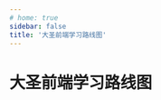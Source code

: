 ```yaml
---
# home: true
sidebar: false
title: '大圣前端学习路线图'
---
```

# 大圣前端学习路线图
<!-- ['❌','✅','🔥','⭐'] -->

<roadmap  :data="[
  { title:'大圣前端路线图',x:400,y:20 ,download:true},
  { title:'✅HTML+CSS', y:130,link:'/fe/css.html',
    left:[
      ['HTML基础'],
      ['环境基本安装',[
        ['Vscode编辑器'],
        ['Chrome浏览器'],
      ]]
    ],right:[
      ['🔥常见布局'],
      ['🔥CSS基础',[
        ['选择器'],
        ['盒模型'],
        ['布局'],
        ['过渡和动画'],
      ]],
    ]
  } ,
  { title:'Javascript', link:'/fe/javascript.html',
    y:140,
    left:[
      ['✅语法入门',[
        ['ES6语法'],
        ['Dom'],
        ['🔥红宝书'],
        ['高频面试题'],
      ]],
    ],
    right:[
      ['JS设计模式'],
      ['🔥JS语法进阶',[
        ['作用域  闭包'],
        ['this   原型链'],
        ['Promise'],
        ['函数和递归'],
        ['面向对象'],
      ]]
    ]
  } ,
  { title:'🔥实战开发', link:'/fe/project.html',
   y:220,x:-162,
    left:[
      ['开发环境配置'],
      ['登录注册'],
      ['增删改查'],
      ['前后端交互'],
      ['Git代码管理'],
      ['调试代码'],
      ['✅和产品吵架'],
      ['(p)npm包管理'],
    ]
  },
  { title:'🔥面试', link:'/fe/interview.html',
    y:10,x:325,
    right:[
      ['如何写简历'],
      ['如何描述项目'],
      ['🔥如何谈钱'],
      ['高频面试题'],
      ['如何选择Offer'],
      ['如何离职'],
    ]
  } ,
  { title:'✅网站搭建',x:-162,y:170,link:'/server.html',
    left:[
      ['购买云机器'],
      ['购买域名'],
      ['nginx配置'],
      ['Linux'],
    ],
    right:[
      ['Vuepress'],
      ['❌Vitepress'],
      ['Dumi'],
      ['Gastby'],
    ]
  } ,
  { title:'进阶之路',y:100,
  } ,
  { title:'🔥Vue3',y:100,link:'/fe/vue.html',
    left:[
      ['入门',[-50],[
        ['清单应用'],
        ['模板语法'],
        ['组件基础'],
        ['表单'],
        ['Composition'],
        ['<script setup>'],
      ]],
      ['项目实战',[140],[
        ['Vuex Pinia'],
        ['vue-router'],
        ['单元测试'],
        ['JSX'],
        ['性能优化'],
        ['use工具库'],
        ['权限路由'],
        ['开发规范'],
        ['SSR框架Nuxt'],
      ]],
    ],
    right:[
      ['组件化设计',[-50],[
        ['组件库推荐'],
        ['组件三要素'],
        ['基础组件'],
        ['表单组件'],
        ['弹窗组件'],
        ['表格组件'],
        ['组件文档'],
      ]],
      ['源码',[140],[
        ['Vue3新特性'],
        ['响应式原理'],
        ['虚拟Dom'],
        ['Runtime'],
        ['Compiler优化'],
        ['Vue-router源码'],
        ['Vite源码'],
      ]],
    ]
  } ,
  {title:'🔥框架设计理念',link:'fe/vue.html',
  y:280,
    left:[
      ['编译Compiler'],
      ['运行时Runtime'],
      ['template JSX'],
      ['响应式'],
    ],
    right:[
      ['Angular'],
      ['Svelte'],
      ['Solidjs'],
    ]
  },
  { title:'🔥React',y:190,link:'/fe/react.html',
    left:[
      ['入门',[-50],[
        ['cra脚手架'],
        ['清单应用'],
        ['JSX'],
        ['Hooks'],
        ['表单'],
        ['Ant Design'],
      ]],
      ['项目实战',[120],[
        ['redux dva'],
        ['react-router'],
        ['单元测试'],
        ['性能优化'],
        ['权限路由'],
        ['use工具库'],
        ['全栈框架Next.js'],
      ]],
    ],
    right:[
      ['组件化设计',[-50],[
        ['组件三要素'],
        ['基础组件'],
        ['表单组件'],
        ['弹窗组件'],
        ['表格组件'],
        ['组件文档'],
      ]],
      ['源码',[120],[
        ['虚拟Dom'],
        ['Fiber'],
        ['Hooks'],
        ['Render'],
        ['Reconciler'],
        ['Concurrent'],
        ['React Router'],
      ]],
    ]
  } ,
  { title:'Typescript',y:260, link:'/fe/typescript.html',
    left:[
      ['基础类型'],
      ['Interface'],
      ['复合类型'],
      ['泛型<T>'],
    ],
    right:[
      ['接口类型'],
      ['Vue+TS'],
      ['React+TS'],
    ],
  } ,
  { title:'Node.js', y:180,link:'/fe/node.html',
    left:[
      ['Node入门'],
      ['Web开发',[
        ['Koa'],
        ['Eggjs'],
        ['Nest.js'],
      ]],
      ['文件流'],
      ['爬虫'],
    ],
    right:[
      ['数据库',[
        ['Mysql'],
        ['Mongodb'],
      ]],
      ['部署'],
      ['脚手架'],
      ['微前端'],
    ],
  } ,
  { title:'工程化', link:'/fe/fis.html',y:180,
    left:[
      ['初始化脚手架'],
      ['开发调试'],
      ['构建'],
      ['测试',[
        ['Jest单元测试'],
        ['E2E测试'],
      ]],
    ],
    right:[
      ['监控',[
        ['错误监控'],
        ['性能监控'],
      ]],
      ['发布'],
      ['安全',[
        ['XSS'],
        ['CSRF'],
      ]],
    ]
  } ,
  { title:'软技能', link:'/fe/soft.html',
    left:[
      ['技术管理'],
      ['影响力'],
      ['沟通',[
        ['绩效沟通']
      ]],
    ],
    right:[
      ['职业规划',[
        ['技术管理'],
        ['技术管理'],
        ['技术管理'],
        ['技术管理'],
      ]],
      ['运营'],
      ['产品能力'],
    ]
  },
  { title:'⭐小程序', link:'/fe/miniapp.html',
    left:[
      ['小程序入门'],
      ['模板语法'],
      ['跨端框架',[
        ['Taro'],
        ['Uni-app'],
      ]],
      ['小程序进阶'],
    ],
    right:[
      ['云开发',[
        ['云函数'],['云数据库'],['云存储'],
      ]],
      ['支付'],
      ['小程序原理'],
    ]
  } ,
  { title:'性能优化', link:'/fe/perf.html',y:160,
    left:[
      ['性能指标',[
        ['LCP'],
        ['TTI'],
        ['FP'],
      ]],
      ['lighthouse'],
      ['performance'],
    ],
    right:[
      ['优化策略',[
        ['缓存'],
        ['代码执行效率'],
      ]],
      ['性能监控'],
    ]
  } ,
  { title:'🔥计算机网络', link:'/it/internet.html',y:120,
    left:[
      ['互联网如何工作'],
      ['什么是HTTP'],
    ],
    right:[
      ['什么是TCP'],
      ['DNS'],
    ]
  } ,
  { title:'🔥算法和数据结构', link:'/it/algorithm.html',y:200,
    left:[
      ['排序'],
      ['搜索'],
      ['二分'],
      ['递归'],
      ['回溯'],
      ['贪心算法'],
      ['动态规划'],
    ],
    right:[
      ['数组'],
      ['链表'],
      ['树'],
      ['堆栈'],
      ['图'],
      ['Vue中的算法'],
      ['React中的算法'],
    ]
  } ,
  { title:'项目实战', link:'/fe/arch.html',
    y:250,
    left:[
      [
        'CSS架构设计',[
          ['sass'],
          ['bem'],
          ['动态主题'],
        ],
      ],
      ['框架封装'],
      ['前后端规范'],
      ['项目规范设计',[
        ['eslint'],
        ['git规范'],
        ['开发流程规范'],
      ]],
    ],
    right:[
      ['技术选型'],
      ['项目亮点'],
    ]
  } ,
  { title:'浏览器原理', link:'/fe/browser.html'} ,
  { title:'⭐App开发', link:'/fe/app.html',
    left:[
      ['React Native'],
      ['❌Weex'],
    ],
    right:[
      ['Flutter'],
    ],
  } ,
  { title:'⭐热门技术', link:'/fe/hot.html',
    left:[
      ['Electron'],
      ['Rust'],
      ['Go'],
      ['IDE'],
      ['Web'],
    ],
    right:[
      ['可视化',[
        ['Echarts','Antv']
      ]],
      ['Rust'],
      ['Go',[
        ['esbuild']
      ]],
      ['Web Assembly'],
    ],
  } ,
  {title:'终身成长'},
]"/>
<!-- https://mo.fish/ -->
<!-- https://duomoyu.com/ -->